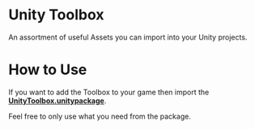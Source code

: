 # Unity Toolbox

An assortment of useful Assets you can import into your Unity projects. 

# How to Use
If you want to add the Toolbox to your game then import the [**UnityToolbox.unitypackage**](https://github.com/antonpantev/unity-toolbox/raw/master/UnityToolbox.unitypackage).  

Feel free to only use what you need from the package.